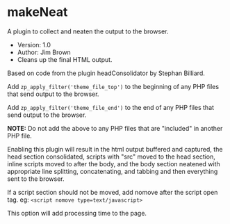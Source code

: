 # makeNeat

A plugin to collect and neaten the output to the browser.

* Version: 1.0
* Author: Jim Brown
* Cleans up the final HTML output.

Based on code from the plugin headConsolidator by Stephan Billiard.

Add `zp_apply_filter('theme_file_top')` to the beginning of any PHP files that send output to the browser.

Add `zp_apply_filter('theme_file_end')` to the end of any PHP files that send output to the browser.

**NOTE:** Do not add the above to any PHP files that are "included" in another PHP file.

Enabling this plugin will result in the html output buffered and captured, the head section consolidated, scripts with "src" moved to the head section, inline scripts moved to after the body, and the body section neatened with appropriate line splitting, concatenating, and tabbing and then everything sent to the browser.

If a script section should not be moved, add nomove after the script open tag. eg: `<script nomove type=text/javascript>`

This option will add processing time to the page.

